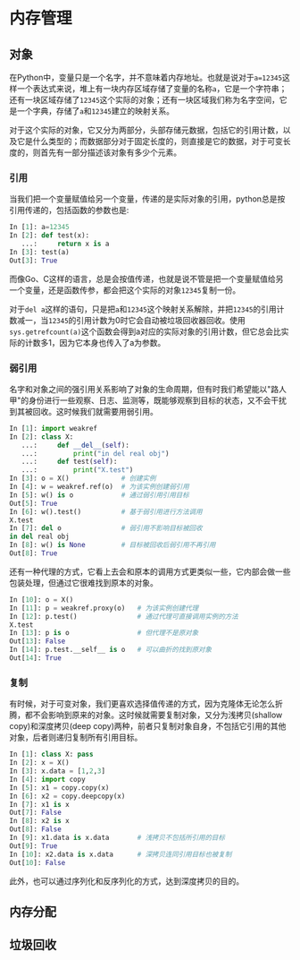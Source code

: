 # 内存管理

对象
-------
在Python中，变量只是一个名字，并不意味着内存地址。也就是说对于`a=12345`这样一个表达式来说，堆上有一块内存区域存储了变量的名称`a`，它是一个字符串；还有一块区域存储了`12345`这个实际的对象；还有一块区域我们称为名字空间，它是一个字典，存储了`a`和`12345`建立的映射关系。

对于这个实际的对象，它又分为两部分，头部存储元数据，包括它的引用计数，以及它是什么类型的；而数据部分对于固定长度的，则直接是它的数据，对于可变长度的，则首先有一部分描述该对象有多少个元素。

### 引用
当我们把一个变量赋值给另一个变量，传递的是实际对象的引用，python总是按引用传递的，包括函数的参数也是:
```python
In [1]: a=12345
In [2]: def test(x):
   ...:     return x is a
In [3]: test(a)
Out[3]: True
```
而像Go、C这样的语言，总是会按值传递，也就是说不管是把一个变量赋值给另一个变量，还是函数传参，都会把这个实际的对象`12345`复制一份。

对于`del a`这样的语句，只是把`a`和`12345`这个映射关系解除，并把`12345`的引用计数减一，当`12345`的引用计数为0时它会自动被垃圾回收器回收。使用`sys.getrefcount(a)`这个函数会得到a对应的实际对象的引用计数，但它总会比实际的计数多1，因为它本身也传入了a为参数。

### 弱引用
名字和对象之间的强引用关系影响了对象的生命周期，但有时我们希望能以"路人甲"的身份进行一些观察、日志、监测等，既能够观察到目标的状态，又不会干扰到其被回收。这时候我们就需要用弱引用。
```python
In [1]: import weakref
In [2]: class X:
   ...:     def __del__(self):
   ...:         print("in del real obj")
   ...:     def test(self):
   ...:         print("X.test")
In [3]: o = X()             # 创建实例
In [4]: w = weakref.ref(o)  # 为该实例创建弱引用
In [5]: w() is o            # 通过弱引用引用目标
Out[5]: True
In [6]: w().test()          # 基于弱引用进行方法调用
X.test
In [7]: del o               # 弱引用不影响目标被回收
in del real obj
In [8]: w() is None         # 目标被回收后弱引用不再引用
Out[8]: True
```
还有一种代理的方式，它看上去会和原本的调用方式更类似一些，它内部会做一些包装处理，但通过它很难找到原本的对象。
```python
In [10]: o = X()
In [11]: p = weakref.proxy(o)   # 为该实例创建代理
In [12]: p.test()               # 通过代理可直接调用实例的方法
X.test
In [13]: p is o                 # 但代理不是原对象
Out[13]: False
In [14]: p.test.__self__ is o   # 可以曲折的找到原对象
Out[14]: True
```

### 复制
有时候，对于可变对象，我们更喜欢选择值传递的方式，因为克隆体无论怎么折腾，都不会影响到原来的对象。这时候就需要复制对象，又分为浅拷贝(shallow copy)和深度拷贝(deep copy)两种，前者只复制对象自身，不包括它引用的其他对象，后者则递归复制所有引用目标。
```python
In [1]: class X: pass
In [2]: x = X()
In [3]: x.data = [1,2,3]
In [4]: import copy
In [5]: x1 = copy.copy(x)
In [6]: x2 = copy.deepcopy(x)
In [7]: x1 is x
Out[7]: False
In [8]: x2 is x
Out[8]: False
In [9]: x1.data is x.data       # 浅拷贝不包括所引用的目标
Out[9]: True
In [10]: x2.data is x.data      # 深拷贝连同引用目标也被复制
Out[10]: False
```
此外，也可以通过序列化和反序列化的方式，达到深度拷贝的目的。

内存分配
-------

垃圾回收
-------